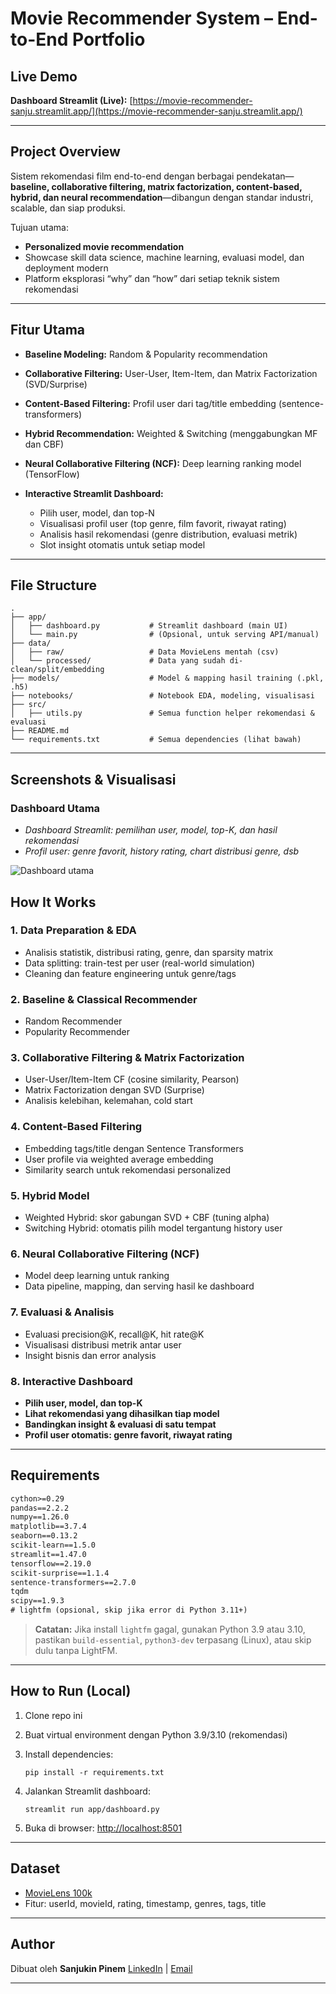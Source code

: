 # Movie Recommender System – End-to-End Portfolio

## Live Demo

**Dashboard Streamlit (Live):**
[https://movie-recommender-sanju.streamlit.app/](https://movie-recommender-sanju.streamlit.app/)

---

## Project Overview

Sistem rekomendasi film end-to-end dengan berbagai pendekatan—**baseline, collaborative filtering, matrix factorization, content-based, hybrid, dan neural recommendation**—dibangun dengan standar industri, scalable, dan siap produksi.

Tujuan utama:

- **Personalized movie recommendation**
- Showcase skill data science, machine learning, evaluasi model, dan deployment modern
- Platform eksplorasi “why” dan “how” dari setiap teknik sistem rekomendasi

---

## Fitur Utama

- **Baseline Modeling:** Random & Popularity recommendation
- **Collaborative Filtering:** User-User, Item-Item, dan Matrix Factorization (SVD/Surprise)
- **Content-Based Filtering:** Profil user dari tag/title embedding (sentence-transformers)
- **Hybrid Recommendation:** Weighted & Switching (menggabungkan MF dan CBF)
- **Neural Collaborative Filtering (NCF):** Deep learning ranking model (TensorFlow)
- **Interactive Streamlit Dashboard:**

  - Pilih user, model, dan top-N
  - Visualisasi profil user (top genre, film favorit, riwayat rating)
  - Analisis hasil rekomendasi (genre distribution, evaluasi metrik)
  - Slot insight otomatis untuk setiap model

---

## File Structure

```
.
├── app/
│   ├── dashboard.py           # Streamlit dashboard (main UI)
│   └── main.py                # (Opsional, untuk serving API/manual)
├── data/
│   ├── raw/                   # Data MovieLens mentah (csv)
│   └── processed/             # Data yang sudah di-clean/split/embedding
├── models/                    # Model & mapping hasil training (.pkl, .h5)
├── notebooks/                 # Notebook EDA, modeling, visualisasi
├── src/
│   ├── utils.py               # Semua function helper rekomendasi & evaluasi
├── README.md
└── requirements.txt           # Semua dependencies (lihat bawah)
```

---

## Screenshots & Visualisasi

### Dashboard Utama

- _Dashboard Streamlit: pemilihan user, model, top-K, dan hasil rekomendasi_
- _Profil user: genre favorit, history rating, chart distribusi genre, dsb_

![Dashboard utama](assets/image.png)

## How It Works

### 1. Data Preparation & EDA

- Analisis statistik, distribusi rating, genre, dan sparsity matrix
- Data splitting: train-test per user (real-world simulation)
- Cleaning dan feature engineering untuk genre/tags

### 2. Baseline & Classical Recommender

- Random Recommender
- Popularity Recommender

### 3. Collaborative Filtering & Matrix Factorization

- User-User/Item-Item CF (cosine similarity, Pearson)
- Matrix Factorization dengan SVD (Surprise)
- Analisis kelebihan, kelemahan, cold start

### 4. Content-Based Filtering

- Embedding tags/title dengan Sentence Transformers
- User profile via weighted average embedding
- Similarity search untuk rekomendasi personalized

### 5. Hybrid Model

- Weighted Hybrid: skor gabungan SVD + CBF (tuning alpha)
- Switching Hybrid: otomatis pilih model tergantung history user

### 6. Neural Collaborative Filtering (NCF)

- Model deep learning untuk ranking
- Data pipeline, mapping, dan serving hasil ke dashboard

### 7. Evaluasi & Analisis

- Evaluasi precision\@K, recall\@K, hit rate\@K
- Visualisasi distribusi metrik antar user
- Insight bisnis dan error analysis

### 8. Interactive Dashboard

- **Pilih user, model, dan top-K**
- **Lihat rekomendasi yang dihasilkan tiap model**
- **Bandingkan insight & evaluasi di satu tempat**
- **Profil user otomatis: genre favorit, riwayat rating**

---

## Requirements

```txt
cython>=0.29
pandas==2.2.2
numpy==1.26.0
matplotlib==3.7.4
seaborn==0.13.2
scikit-learn==1.5.0
streamlit==1.47.0
tensorflow==2.19.0
scikit-surprise==1.1.4
sentence-transformers==2.7.0
tqdm
scipy==1.9.3
# lightfm (opsional, skip jika error di Python 3.11+)
```

> **Catatan:**
> Jika install `lightfm` gagal, gunakan Python 3.9 atau 3.10, pastikan `build-essential`, `python3-dev` terpasang (Linux), atau skip dulu tanpa LightFM.

---

## How to Run (Local)

1. Clone repo ini
2. Buat virtual environment dengan Python 3.9/3.10 (rekomendasi)
3. Install dependencies:

   ```
   pip install -r requirements.txt
   ```

4. Jalankan Streamlit dashboard:

   ```
   streamlit run app/dashboard.py
   ```

5. Buka di browser: [http://localhost:8501](http://localhost:8501)

---

## Dataset

- [MovieLens 100k](https://files.grouplens.org/datasets/movielens/ml-latest-small.zip)
- Fitur: userId, movieId, rating, timestamp, genres, tags, title

---

## Author

Dibuat oleh **Sanjukin Pinem**
[LinkedIn](https://www.linkedin.com/in/sanjukin-pinem/) | [Email](sanju329121@gmail.com)

---
